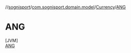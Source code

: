 //[sognisport](../../../../index.md)/[com.sognisport.domain.model](../../index.md)/[Currency](../index.md)/[ANG](index.md)

# ANG

[JVM]\
[ANG](index.md)

